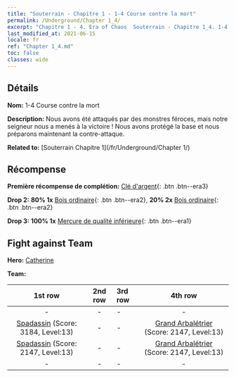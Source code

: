 ```yaml
---
title: "Souterrain - Chapitre 1 - 1-4 Course contre la mort"
permalink: /Underground/Chapter 1_4/
excerpt: "Chapitre 1 - 4. Era of Chaos  Souterrain - Chapitre 1_4. 1-4 Course contre la mort"
last_modified_at: 2021-06-15
locale: fr
ref: "Chapter 1_4.md"
toc: false
classes: wide
---
```


## Détails

 **Nom:** 1-4 Course contre la mort

 **Description:** Nous avons été attaqués par des monstres féroces, mais notre seigneur nous a menés à la victoire ! Nous avons protégé la base et nous préparons maintenant la contre-attaque.

 **Related to:** [Souterrain Chapitre 1](/fr/Underground/Chapter 1/)

## Récompense

 **Première récompense de complétion:** [Clé d'argent](/ItemsFR/con_693/){: .btn .btn--era3}

 **Drop 2:** **80% 1x** [Bois ordinaire](/ItemsFR/mat_7/){: .btn .btn--era2}, **20% 2x** [Bois ordinaire](/ItemsFR/mat_7/){: .btn .btn--era2}

 **Drop 3:** **100% 1x** [Mercure de qualité inférieure](/ItemsFR/mat_2/){: .btn .btn--era1}


## Fight against Team
 **Hero:** [Catherine](/fr/heroes/Catherine/)

 **Team:**


  | 1st row | 2nd row | 3rd row | 4th row |
  |:----:|:----:|:----|:----:|
  | - | - | - | - |
  | [Spadassin](/fr/units/Swordsman/) (Score: 3184, Level:13)  | - | - | [Grand Arbalétrier](/fr/units/Marksman/) (Score: 2147, Level:13)  |
  | [Spadassin](/fr/units/Swordsman/) (Score: 2147, Level:13)  | - | - | [Grand Arbalétrier](/fr/units/Marksman/) (Score: 2147, Level:13)  |
  | - | - | - | - |


